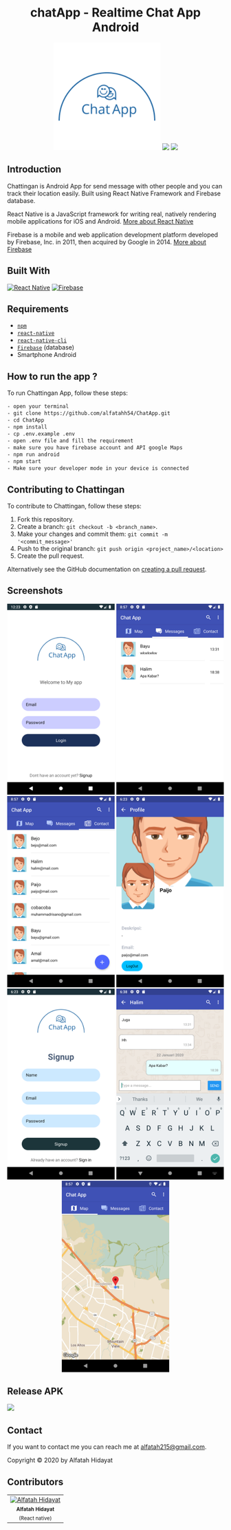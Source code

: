<h1 align="center">chatApp - Realtime Chat App Android</h1>
<p align="center">
  <img width="250" src="./src/images/logo.png"/>
  <img width="250" src="https://badoystudio.com/wp-content/uploads/2019/05/firebase.png"/>
  <img width="250" src="https://angular.github.io/react-native-renderer/assets/react.png"/>
</p>

## Introduction

Chattingan is Android App for send message with other people and you can track their location easily. Built using React Native Framework and Firebase database.

React Native is a JavaScript framework for writing real, natively rendering mobile applications for iOS and Android. [More about React Native](https://facebook.github.io/react-native/)

Firebase is a mobile and web application development platform developed by Firebase, Inc. in 2011, then acquired by Google in 2014. [More about Firebase](https://console.firebase.google.com/u/0/?hl=id)

## Built With
[![React Native](https://img.shields.io/badge/ReactNative-0.60-blue)](https://facebook.github.io/react-native/)
[![Firebase](https://img.shields.io/badge/Firebase-orange)](https://firebase.google.com/?hl=id)

## Requirements
- [`npm`](https://www.npmjs.com/get-npm)
- [`react-native`](https://facebook.github.io/react-native/docs/getting-started)
- [`react-native-cli`](https://facebook.github.io/react-native/docs/getting-started)
- [`Firebase`](https://firebase.google.com/) (database)
- Smartphone Android

## How to run the app ?
To run Chattingan App, follow these steps:
```
- open your terminal
- git clone https://github.com/alfatahh54/ChatApp.git
- cd ChatApp
- npm install
- cp .env.example .env
- open .env file and fill the requirement
- make sure you have firebase account and API google Maps
- npm run android
- npm start
- Make sure your developer mode in your device is connected
```

## Contributing to Chattingan
To contribute to Chattingan, follow these steps:

1. Fork this repository.
2. Create a branch: `git checkout -b <branch_name>`.
3. Make your changes and commit them: `git commit -m '<commit_message>'`
4. Push to the original branch: `git push origin <project_name>/<location>`
5. Create the pull request.

Alternatively see the GitHub documentation on [creating a pull request](https://help.github.com/en/github/collaborating-with-issues-and-pull-requests/creating-a-pull-request).

## Screenshots
<div align="center">
    <img width="250" src="./src/images/screenshoot/Screenshot_1579022623.png">
    <img width="250" src="./src/images/screenshoot/Screenshot_1579701440.png">
    <img width="250" src="./src/images/screenshoot/Screenshot_1579701446.png">
    <img width="250" src="./src/images/screenshoot/Screenshot_1579692210.png">
    <img width="250" src="./src/images/screenshoot/Screenshot_1579692238.png">
    <img width="250" src="./src/images/screenshoot/Screenshot_1579693141.png">
    <img width="250" src="./src/images/screenshoot/Screenshot_1579701466.png">
</div>

## Release APK

<a href="https://drive.google.com/file/d/1DC85MPfFLEISoVtrU4cnb8QdOylpRPXn/view?usp=drivesdk">
  <img src="https://img.shields.io/badge/Download%20from-Google%20Drive-blue.svg?style=popout&logo=google-drive"/>
</a>

## Contact

If you want to contact me you can reach me at <alfatah215@gmail.com>.

Copyright © 2020 by Alfatah Hidayat

## Contributors

<center>
<ul>

</ul>
  <table>
    <tr>
      <td align="center">
        <a href="https://github.com/alfatahh54">
          <img width="100" src="https://avatars2.githubusercontent.com/u/55615664?s=460&v=4" alt="Alfatah Hidayat"><br/>
        </a>
          <sub><b>Alfatah Hidayat</b></sub><br/>
          <sub>(React native)</sub>
      </td>
    </tr>
  </table>
</center>
